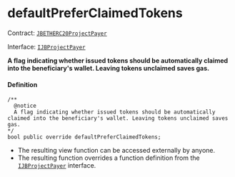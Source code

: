 # defaultPreferClaimedTokens

Contract: [`JBETHERC20ProjectPayer`](/dev/deprecated/v2/contracts/or-utilities/jbetherc20projectpayer/README.md)

Interface: [`IJBProjectPayer`](/dev/deprecated/v2/interfaces/ijbprojectpayer.md)

**A flag indicating whether issued tokens should be automatically claimed into the beneficiary's wallet. Leaving tokens unclaimed saves gas.**

#### Definition

```
/** 
  @notice 
  A flag indicating whether issued tokens should be automatically claimed into the beneficiary's wallet. Leaving tokens unclaimed saves gas.
*/
bool public override defaultPreferClaimedTokens;
```

* The resulting view function can be accessed externally by anyone.
* The resulting function overrides a function definition from the [`IJBProjectPayer`](/dev/deprecated/v2/interfaces/ijbprojectpayer.md) interface.
